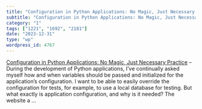 ```yaml
---
title: "Configuration in Python Applications: No Magic, Just Necessary Practice"
subtitle: "Configuration in Python Applications: No Magic, Just Necessary Practice"
category: "1"
tags: ["1221", "1692", "2181"]
date: "2023-12-31"
type: "wp"
wordpress_id: 4767
---
```

[ Configuration in Python Applications: No Magic, Just Necessary Practice]( https://robertrode.com/2023/10/02/configuration-in-python-applications-no-magic-just-necessary-practice.html) –During the development of Python applications, I’ve continually asked myself how and when variables should be passed and initialized for the application’s configuration. I want to be able to easily override the configuration for tests, for example, to use a local database for testing. But what exactly is application configuration, and why is it needed? The website a …
